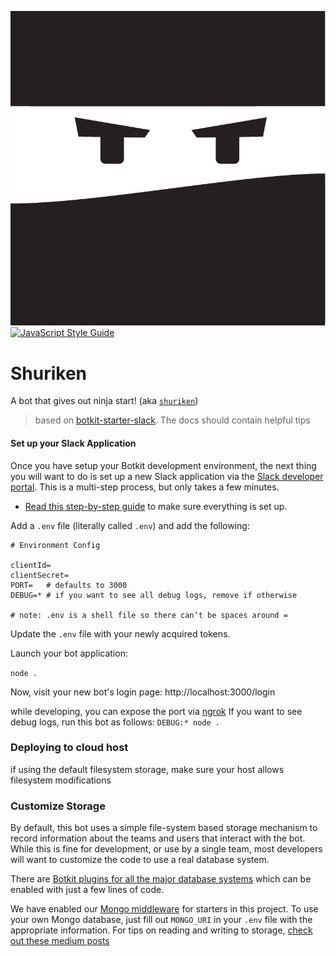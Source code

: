 ![Shuriken Logo](logo.png)
[![JavaScript Style Guide](https://img.shields.io/badge/code_style-standard-brightgreen.svg)](https://standardjs.com)
# Shuriken
A bot that gives out ninja start! (aka [`shuriken`](https://en.wikipedia.org/wiki/Shuriken))

> based on [botkit-starter-slack](https://github.com/howdyai/botkit-starter-slack). The docs should contain helpful tips

#### Set up your Slack Application 
Once you have setup your Botkit development environment, the next thing you will want to do is set up a new Slack application via the [Slack developer portal](https://api.slack.com/). This is a multi-step process, but only takes a few minutes. 

* [Read this step-by-step guide](https://botkit.ai/docs/provisioning/slack-events-api.html) to make sure everything is set up. 

Add a `.env` file (literally called `.env`) and add the following:
```
# Environment Config

clientId=
clientSecret=
PORT=   # defaults to 3000
DEBUG=* # if you want to see all debug logs, remove if otherwise

# note: .env is a shell file so there can’t be spaces around =
```

Update the `.env` file with your newly acquired tokens.

Launch your bot application:

`node .`

Now, visit your new bot's login page: http://localhost:3000/login

while developing, you can expose the port via [ngrok](https://ngrok.com/)
If you want to see debug logs, run this bot as follows: `DEBUG:* node .`


### Deploying to cloud host
if using the default filesystem storage, make sure your host allows filesystem modifications


### Customize Storage

By default, this bot uses a simple file-system based storage mechanism to record information about the teams and users that interact with the bot. While this is fine for development, or use by a single team, most developers will want to customize the code to use a real database system.

There are [Botkit plugins for all the major database systems](https://botkit.ai/readme-middlewares.html#storage-modules) which can be enabled with just a few lines of code.

We have enabled our [Mongo middleware]() for starters in this project. To use your own Mongo database, just fill out `MONGO_URI` in your `.env` file with the appropriate information. For tips on reading and writing to storage, [check out these medium posts](https://botkit.groovehq.com/knowledge_base/categories/build-a-bot)
